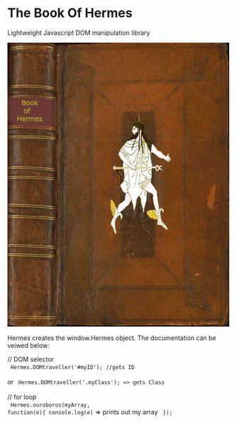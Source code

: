 # The Book Of Hermes
Lightweight Javascript DOM manipulation library

<img src='https://github.com/nousacademy/TheBookOfHermes/blob/master/public/bookcover.jpg'>

Hermes creates the window.Hermes object. The documentation can be veiwed below:

// DOM selector
<br>
<code>
Hermes.DOMtraveller('#myID'); //gets ID
</code> 
<br> 
       or
<code>
Hermes.DOMtraveller('.myClass'); => gets Class
</code>
<br>
// for loop
<br>
<code>
Hermes.ouroboros(myArray, function(e){
	console.log(e)</code> => prints out my array
<code>
});
</code>

